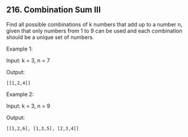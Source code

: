 ## 216. Combination Sum III 



Find all possible combinations of k numbers that add up to a number n, given that only numbers from 1 to 9 can be used and each combination should be a unique set of numbers.

Example 1:

Input: k = 3, n = 7

Output:
```
[[1,2,4]]
```

Example 2:

Input: k = 3, n = 9

Output:
```
[[1,2,6], [1,3,5], [2,3,4]]
```